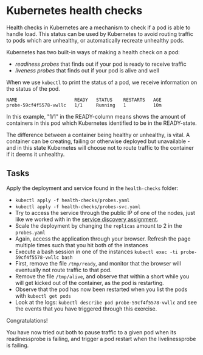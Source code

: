 # Kubernetes health checks

Health checks in Kubernetes are a mechanism to
check if a pod is able to handle load. This status
can be used by Kubernetes to avoid routing traffic
to pods which are unhealthy, or automatically
recreate unhealthy pods.

Kubernetes has two built-in ways of making a
health check on a pod:

- _readiness probes_ that finds out if your pod is
  ready to receive traffic
- _liveness probes_ that finds out if your pod is
  alive and well

When we use `kubectl` to print the status of a
pod, we receive information on the status of the
pod.

```shell
NAME                     READY   STATUS    RESTARTS   AGE
probe-59cf4f5578-vwllc   1/1     Running   1          10m
```

In this example, "1/1" in the READY-column means
shows the amount of containers in this pod which
Kubernetes identified to be in the READY-state.

The difference between a container being healthy
or unhealthy, is vital. A container can be
creating, failing or otherwise deployed but
unavailable - and in this state Kubernetes will
choose not to route traffic to the container if it
deems it unhealthy.

## Tasks

Apply the deployment and service found in the
`health-checks` folder:

- `kubectl apply -f health-checks/probes.yaml `
- `kubectl apply -f health-checks/probes-svc.yaml`
- Try to access the service through the public IP
  of one of the nodes, just like we worked with in
  the
  [service discovery assignment](./02-service-discovery-and-loadbalancing.md).
- Scale the deployment by changing the `replicas`
  amount to 2 in the `probes.yaml`
- Again, access the application through your
  browser. Refresh the page multiple times such
  that you hit both of the instances
- Execute a bash session in one of the instances
  `kubectl exec -ti probe-59cf4f5578-vwllc bash`
- First, remove the file `/tmp/ready`, and monitor
  that the browser will eventually not route
  traffic to that pod.
- Remove the file `/tmp/alive`, and observe that
  within a short while you will get kicked out of
  the container, as the pod is restarting.
- Observe that the pod has now been restarted when
  you list the pods with `kubectl get pods`
- Look at the logs:
  `kubectl describe pod probe-59cf4f5578-vwllc`
  and see the events that you have triggered
  through this exercise.

Congratulations!

You have now tried out both to pause traffic to a
given pod when its readinessprobe is failing, and
trigger a pod restart when the livelinessprobe is
failing.
